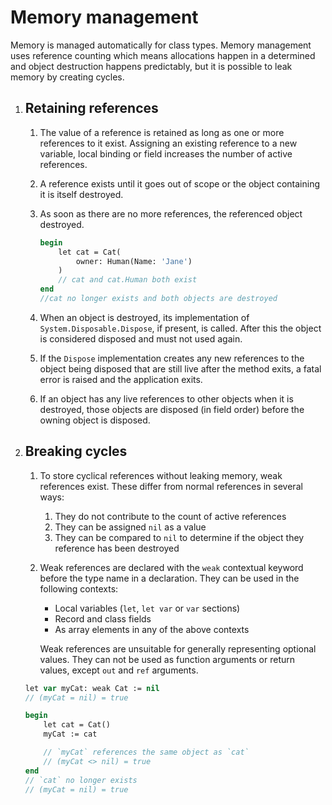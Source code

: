 # Memory management

Memory is managed automatically for class types. Memory management uses
reference counting which means allocations happen in a determined and
object destruction happens predictably, but it is possible to leak memory
by creating cycles.

1. ## Retaining references

    1. The value of a reference is retained as long as one or more references
    to it exist. Assigning an existing reference to a new variable, local
    binding or field increases the number of active references. 
    
    1. A reference exists until it goes out of scope or the object containing 
    it is itself destroyed.

    1. As soon as there are no more references, the referenced object destroyed.

        ```pascal
        begin
            let cat = Cat(
                owner: Human(Name: 'Jane')
            )
            // cat and cat.Human both exist
        end
        //cat no longer exists and both objects are destroyed
        ```

    1. When an object is destroyed, its implementation of `System.Disposable.Dispose`,
    if present, is called. After this the object is considered disposed and
    must not used again.
    1. If the `Dispose` implementation creates any new references to the object
    being disposed that are still live after the method exits, a fatal error
    is raised and the application exits.
    1. If an object has any live references to other objects when it is destroyed,
    those objects are disposed (in field order) before the owning object is
    disposed.

1. ## Breaking cycles

    1. To store cyclical references without leaking memory, weak references exist.
    These differ from normal references in several ways:

        1. They do not contribute to the count of active references
        1. They can be assigned `nil` as a value
        1. They can be compared to `nil` to determine if the object they reference has
        been destroyed

    1. Weak references are declared with the `weak` contextual keyword before the type
    name in a declaration. They can be used in the following contexts:
        * Local variables (`let`, `let var` or `var` sections)
        * Record and class fields
        * As array elements in any of the above contexts

        Weak references are unsuitable for generally representing optional
        values. They can not be used as function arguments or return values, 
        except `out` and `ref` arguments.

    ```pascal
    let var myCat: weak Cat := nil
    // (myCat = nil) = true

    begin
        let cat = Cat()
        myCat := cat

        // `myCat` references the same object as `cat`
        // (myCat <> nil) = true
    end
    // `cat` no longer exists
    // (myCat = nil) = true
    ```
